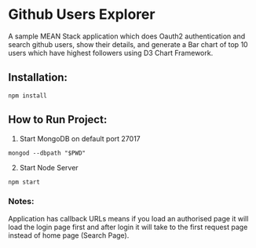 # Github Users Explorer
A sample MEAN Stack application which does Oauth2 authentication and search github users, show their details, and generate a Bar chart of top 10 users which have highest followers using D3 Chart Framework.

## Installation:

```
npm install
```

## How to Run Project:

1. Start MongoDB on default port 27017
```
mongod --dbpath "$PWD"
```
2. Start Node Server
```
npm start
```

### Notes:

Application has callback URLs means if you load an authorised page it will load the login page first and after login it will take to the first request page instead of home page (Search Page). 
